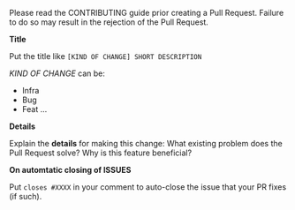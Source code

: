 Please read the CONTRIBUTING guide prior creating a Pull Request.
Failure to do so may result in the rejection of the Pull Request.

**Title**

Put the title like `[KIND OF CHANGE] SHORT DESCRIPTION`

*KIND OF CHANGE* can be:
- Infra
- Bug
- Feat
...

**Details**

Explain the **details** for making this change: What existing problem does the Pull Request solve? Why is this feature beneficial?


**On automtatic closing of ISSUES**

Put `closes #XXXX` in your comment to auto-close the issue that your PR fixes (if such).
